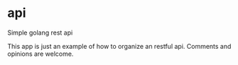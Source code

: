 # api
Simple golang rest api

This app is just an example of how to organize an restful api.
Comments and opinions are welcome.
